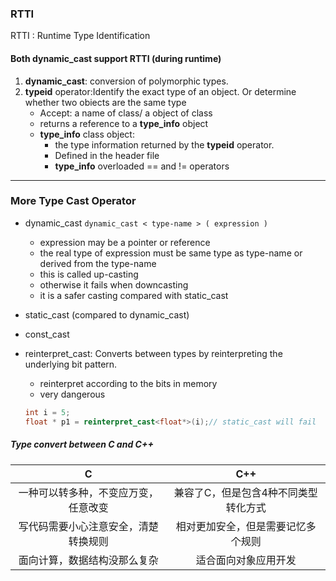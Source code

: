 ### RTTI 
RTTI
: Runtime Type Identification

#### Both dynamic_cast support RTTI (during runtime)
1. **dynamic_cast**: conversion of polymorphic types.
2.  **typeid** operator:Identify the exact type of an object. Or determine whether two obiects are the same type
    * Accept: a name of class/ a object of class
    * returns a reference to a **type_info** object
    * **type_info** class object: 
        * the type information returned by the **typeid** operator.
        * Defined in the <typeinfo> header file
        * **type_info** overloaded == and != operators

------
### More Type Cast Operator
* dynamic_cast `dynamic_cast < type-name > ( expression )`
    * expression may be a pointer or reference
    * the real type of expression must be same type as type-name or derived from the type-name
    * this is called up-casting
    * otherwise it fails when downcasting
    * it is a safer casting compared with static_cast
* static_cast (compared to dynamic_cast)

* const_cast
* reinterpret_cast: Converts between types by reinterpreting the underlying bit pattern.
    * reinterpret according to the bits in memory
    * very dangerous
    ```C++
    int i = 5;
    float * p1 = reinterpret_cast<float*>(i);// static_cast will fail
    ```

#####  Type convert between C and C++

 | C | C++ | 
| :-----:| :----: | 
| 一种可以转多种，不变应万变，任意改变 | 兼容了C，但是包含4种不同类型转化方式| 
| 写代码需要小心注意安全，清楚转换规则 | 相对更加安全，但是需要记忆多个规则 | 
| 面向计算，数据结构没那么复杂 | 适合面向对象应用开发 | 